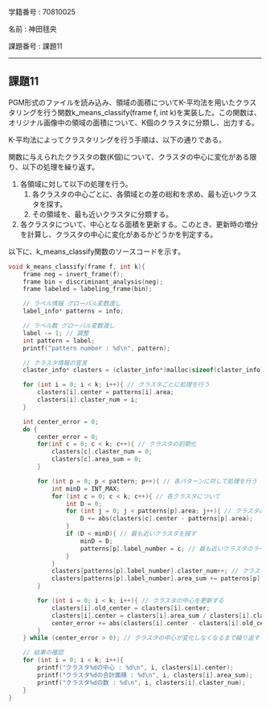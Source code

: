 学籍番号 : 70810025

名前 : 神田毬央

課題番号 : 課題11

---
## 課題11

PGM形式のファイルを読み込み、領域の面積についてK-平均法を用いたクラスタリングを行う関数k_means_classify(frame f, int k)を実装した。この関数は、オリジナル画像中の領域の面積について、K個のクラスタに分類し、出力する。

K-平均法によってクラスタリングを行う手順は、以下の通りである。

関数に与えられたクラスタの数(K個)について、クラスタの中心に変化がある限り、以下の処理を繰り返す。
1. 各領域に対して以下の処理を行う。
   1. 各クラスタの中心ごとに、各領域との差の総和を求め、最も近いクラスタを探す。
   2. その領域を、最も近いクラスタに分類する。
2. 各クラスタについて、中心となる面積を更新する。このとき、更新時の増分を計算し、クラスタの中心に変化があるかどうかを判定する。

以下に、k_means_classify関数のソースコードを示す。

```c
void k_means_classify(frame f, int k){
    frame neg = invert_frame(f);
    frame bin = discriminant_analysis(neg);
    frame labeled = labeling_frame(bin);

    // ラベル情報 グローバル変数渡し
    label_info* patterns = info;

    // ラベル数 グローバル変数渡し
    label -= 1; // 調整
    int pattern = label;
    printf("pattern number : %d\n", pattern);

    // クラスタ情報の宣言
    claster_info* clasters = (claster_info*)malloc(sizeof(claster_info) * k);

    for (int i = 0; i < k; i++){ // クラスタごとに処理を行う
        clasters[i].center = patterns[i].area;
        clasters[i].claster_num = i;
    }

    int center_error = 0;
    do {
        center_error = 0;
        for(int c = 0; c < k; c++){ // クラスタの初期化
            clasters[c].claster_num = 0;
            clasters[c].area_sum = 0;
        }

        for (int p = 0; p < pattern; p++){ // 各パターンに対して処理を行う
            int minD = INT_MAX;
            for (int c = 0; c < k; c++){ // 各クラスタについて
                int D = 0;
                for (int j = 0; j < patterns[p].area; j++){ // クラスタの中心と、各パターンの差を足しあげる
                    D += abs(clasters[c].center - patterns[p].area);
                }
                if (D < minD){ // 最も近いクラスタを探す
                    minD = D;
                    patterns[p].label_number = c; // 最も近いクラスタのラベル番号を設定する
                }
            }
            clasters[patterns[p].label_number].claster_num++; // クラスタのパターン数を1増やす
            clasters[patterns[p].label_number].area_sum += patterns[p].area; //クラスタの面積合計を更新
        }

        for (int i = 0; i < k; i++){ // クラスタの中心を更新する
            clasters[i].old_center = clasters[i].center;
            clasters[i].center = clasters[i].area_sum / clasters[i].claster_num;
            center_error += abs(clasters[i].center - clasters[i].old_center);
        }
    } while (center_error > 0); // クラスタの中心が変化しなくなるまで繰り返す

    // 結果の確認
    for (int i = 0; i < k; i++){
        printf("クラスタ%dの中心 : %d\n", i, clasters[i].center);
        printf("クラスタ%dの合計面積 : %d\n", i, clasters[i].area_sum);
        printf("クラスタ%dの数 : %d\n", i, clasters[i].claster_num);
    }
}
```